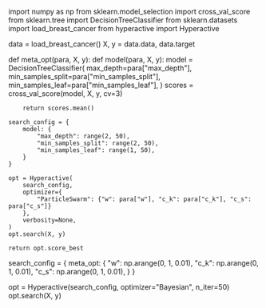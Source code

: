 import numpy as np
from sklearn.model_selection import cross_val_score
from sklearn.tree import DecisionTreeClassifier
from sklearn.datasets import load_breast_cancer
from hyperactive import Hyperactive

data = load_breast_cancer()
X, y = data.data, data.target


def meta_opt(para, X, y):
    def model(para, X, y):
        model = DecisionTreeClassifier(
            max_depth=para["max_depth"],
            min_samples_split=para["min_samples_split"],
            min_samples_leaf=para["min_samples_leaf"],
        )
        scores = cross_val_score(model, X, y, cv=3)

        return scores.mean()

    search_config = {
        model: {
            "max_depth": range(2, 50),
            "min_samples_split": range(2, 50),
            "min_samples_leaf": range(1, 50),
        }
    }

    opt = Hyperactive(
        search_config,
        optimizer={
            "ParticleSwarm": {"w": para["w"], "c_k": para["c_k"], "c_s": para["c_s"]}
        },
        verbosity=None,
    )
    opt.search(X, y)

    return opt.score_best


search_config = {
    meta_opt: {
        "w": np.arange(0, 1, 0.01),
        "c_k": np.arange(0, 1, 0.01),
        "c_s": np.arange(0, 1, 0.01),
    }
}

opt = Hyperactive(search_config, optimizer="Bayesian", n_iter=50)
opt.search(X, y)
